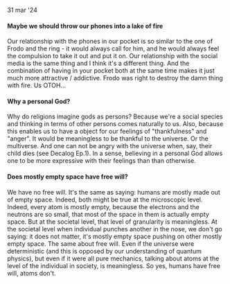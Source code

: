 

31 mar '24
#### Maybe we should throw our phones into a lake of fire
Our relationship with the phones in our pocket is so similar to the one of Frodo and the ring - it would always call for him, and he would always feel the compulsion to take it out and put it on. Our relationship with the social media is the same thing and I think it's a different thing. And the combination of having in your pocket both at the same time makes it just much more attractive / addictive. Frodo was right to destroy the damn thing with fire. Us OTOH...



#### Why a personal God? 
Why do religions imagine gods as persons? Because we're a social species and thinking in terms of other persons comes naturally to us. Also, because this enables us to have a object for our feelings of "thankfulness" and "anger". It would be meaningless to be thankful to the universe. Or the multiverse. And one can not be angry with the universe when, say, their child dies (see Decalog Ep.1). In a sense, believing in a personal God allows one to be more expressive with their feelings than than otherwise. 

#### Does mostly empty space have free will? 
We have no free will. It's the same as saying: humans are mostly made out of empty space. Indeed, both might be true at the microscopic level. Indeed, every atom is mostly empty, because the electrons and the neutrons are so small, that most of the space in them is actually empty space. But at the societal level, that level of granularity is meaningless. At the societal level when individual punches another in the nose, we don't go saying: it does not matter, it's mostly empty space pushing on other mostly empty space. The same about free will. Even if the universe were deterministic (and this is opposed by our understanding of quantum physics), but even if it were all pure mechanics, talking about atoms at the level of the individual in society, is meaningless. So yes, humans have free will, atoms don't. 